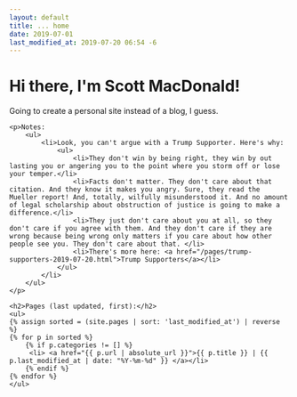 ```yaml
---
layout: default
title: ... home
date: 2019-07-01
last_modified_at: 2019-07-20 06:54 -6
---
```

<div class="blurb">
	<h1>Hi there, I'm Scott MacDonald!</h1>	
	<p>Going to create a personal site instead of a blog, I guess.</p>	

	<p>Notes:
		<ul>
			<li>Look, you can't argue with a Trump Supporter. Here's why:
				<ul>
					<li>They don't win by being right, they win by out lasting you or angering you to the point where you storm off or lose your temper.</li>
					<li>Facts don't matter. They don't care about that citation. And they know it makes you angry. Sure, they read the Mueller report! And, totally, wilfully misunderstood it. And no amount of legal scholarship about obstruction of justice is going to make a difference.</li>
					<li>They just don't care about you at all, so they don't care if you agree with them. And they don't care if they are wrong because being wrong only matters if you care about how other people see you. They don't care about that. </li>
					<li>There's more here: <a href="/pages/trump-supporters-2019-07-20.html">Trump Supporters</a></li>
				</ul>
			</li>
		</ul>
	</p>

	<h2>Pages (last updated, first):</h2>
	<ul>
	{% assign sorted = (site.pages | sort: 'last_modified_at') | reverse %}
	{% for p in sorted %}
		{% if p.categories != [] %}
	  	 <li> <a href="{{ p.url | absolute_url }}">{{ p.title }} | {{ p.last_modified_at | date: "%Y-%m-%d" }} </a></li>
		{% endif %}
 	{% endfor %}
	</ul>

</div><!-- /.blurb -->
